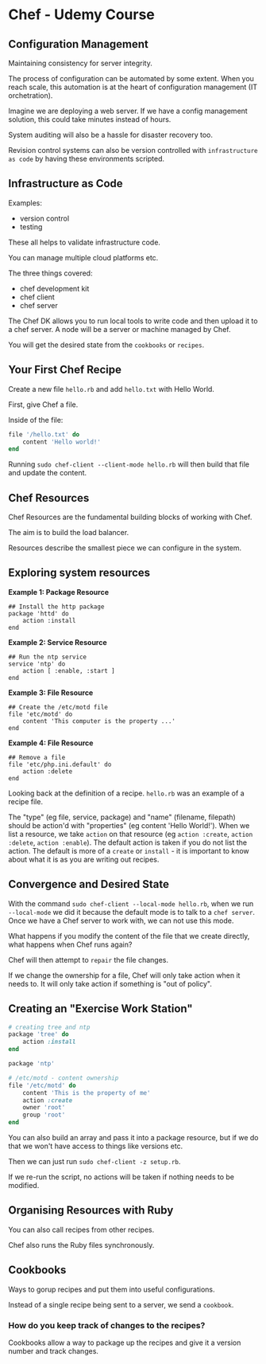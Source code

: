 # Chef - Udemy Course

## Configuration Management

Maintaining consistency for server integrity.

The process of configuration can be automated by some extent. When you reach scale, this automation is at the heart of configuration management (IT orchetration).

Imagine we are deploying a web server. If we have a config management solution, this could take minutes instead of hours.

System auditing will also be a hassle for disaster recovery too.

Revision control systems can also be version controlled with `infrastructure as code` by having these environments scripted.

## Infrastructure as Code

Examples:

- version control
- testing

These all helps to validate infrastructure code.

You can manage multiple cloud platforms etc.

The three things covered:

- chef development kit
- chef client
- chef server

The Chef DK allows you to run local tools to write code and then upload it to a chef server. A node will be a server or machine managed by Chef.

You will get the desired state from the `cookbooks` or `recipes`.

## Your First Chef Recipe

Create a new file `hello.rb` and add `hello.txt` with Hello World.

First, give Chef a file.

Inside of the file:

```ruby
file '/hello.txt' do
	content 'Hello world!'
end
```

Running `sudo chef-client --client-mode hello.rb` will then build that file and update the content.

## Chef Resources

Chef Resources are the fundamental building blocks of working with Chef.

The aim is to build the load balancer.

Resources describe the smallest piece we can configure in the system.

## Exploring system resources

**Example 1: Package Resource**

```
## Install the http package
package 'httd' do
	action :install
end
```

**Example 2: Service Resource**

```
## Run the ntp service
service 'ntp' do
	action [ :enable, :start ]
end
```

**Example 3: File Resource**

```
## Create the /etc/motd file
file 'etc/motd' do
	content 'This computer is the property ...'
end
```

**Example 4: File Resource**

```
## Remove a file
file 'etc/php.ini.default' do
	action :delete
end
```

Looking back at the definition of a recipe. `hello.rb` was an example of a recipe file.

The "type" (eg file, service, package) and "name" (filename, filepath) should be action'd with "properties" (eg content 'Hello World!'). When we list a resource, we take `action` on that resource (eg `action :create`, `action :delete`, `action :enable`). The default action is taken if you do not list the action. The default is more of a `create` or `install` - it is important to know about what it is as you are writing out recipes.

## Convergence and Desired State

With the command `sudo chef-client --local-mode hello.rb`, when we run `--local-mode` we did it because the default mode is to talk to a `chef server`. Once we have a Chef server to work with, we can not use this mode.

What happens if you modify the content of the file that we create directly, what happens when Chef runs again?

Chef will then attempt to `repair` the file changes.

If we change the ownership for a file, Chef will only take action when it needs to. It will only take action if something is "out of policy".

## Creating an "Exercise Work Station"

```ruby
# creating tree and ntp
package 'tree' do
	action :install
end

package 'ntp'

# /etc/motd - content ownership
file '/etc/motd' do
	content 'This is the property of me'
	action :create
	owner 'root'
	group 'root'
end
```

You can also build an array and pass it into a package resource, but if we do that we won't have access to things like versions etc.

Then we can just run `sudo chef-client -z setup.rb`.

If we re-run the script, no actions will be taken if nothing needs to be modified.

## Organising Resources with Ruby

You can also call recipes from other recipes.

Chef also runs the Ruby files synchronously.

## Cookbooks

Ways to gorup recipes and put them into useful configurations.

Instead of a single recipe being sent to a server, we send a `cookbook`.

### How do you keep track of changes to the recipes?

Cookbooks allow a way to package up the recipes and give it a version number and track changes.
